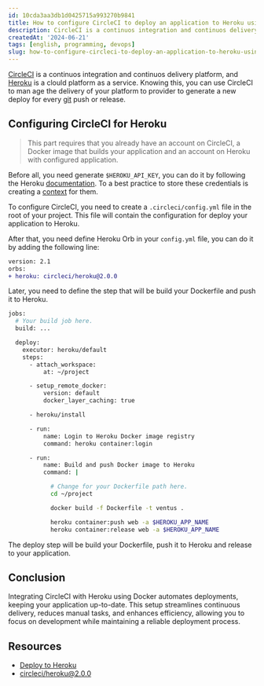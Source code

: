 ```yaml
---
id: 10cda3aa3db1d0425715a993270b9841
title: How to configure CircleCI to deploy an application to Heroku using Docker
description: CircleCI is a continuos integration and continuos delivery platform, and Heroku is a clould platform as a service.
createdAt: '2024-06-21'
tags: [english, programming, devops]
slug: how-to-configure-circleci-to-deploy-an-application-to-heroku-using-docker
---
```


[CircleCI](https://circleci.com/) is a continuos integration and continuos delivery platform, and [Heroku](https://www.heroku.com/) is a clould platform as a service. Knowing this, you can use CircleCI to man
age the delivery of your platform to provider to generate a new deploy for every [git](https://git-scm.com/) push or release.

## Configuring CircleCI for Heroku

> This part requires that you already have an account on CircleCI, a Docker image that builds your application and an account on Heroku with configured application.

Before all, you need generate `$HEROKU_API_KEY`, you can do it by following the Heroku [documentation](https://help.heroku.com/PBGP6IDE/how-should-i-generate-an-api-key-that-allows-me-to-use-the-heroku-platform-api/). To a best practice to store these credentials is creating a [context](https://circleci.com/docs/contexts/) for them.

To configure CircleCI, you need to create a `.circleci/config.yml` file in the root of your project. This file will contain the configuration for deploy your application to Heroku.

After that, you need define Heroku Orb in your `config.yml` file, you can do it by adding the following line:

```diff
version: 2.1
orbs:
+ heroku: circleci/heroku@2.0.0
```

Later, you need to define the step that will be build your Dockerfile and push it to Heroku.

```sh
jobs:
  # Your build job here.
  build: ...

  deploy:
    executor: heroku/default
    steps:
      - attach_workspace:
          at: ~/project

      - setup_remote_docker:
          version: default
          docker_layer_caching: true

      - heroku/install

      - run:
          name: Login to Heroku Docker image registry
          command: heroku container:login

      - run:
          name: Build and push Docker image to Heroku
          command: |

            # Change for your Dockerfile path here.
            cd ~/project

            docker build -f Dockerfile -t ventus .

            heroku container:push web -a $HEROKU_APP_NAME
            heroku container:release web -a $HEROKU_APP_NAME
```

The deploy step will be build your Dockerfile, push it to Heroku and release to your application.

## Conclusion

Integrating CircleCI with Heroku using Docker automates deployments, keeping your application up-to-date. This setup streamlines continuous delivery, reduces manual tasks, and enhances efficiency, allowing you to focus on development while maintaining a reliable deployment process.

## Resources

- [Deploy to Heroku](https://circleci.com/docs/deploy-to-heroku/)
- [circleci/heroku@2.0.0](https://circleci.com/developer/orbs/orb/circleci/heroku)